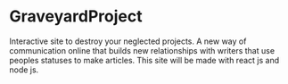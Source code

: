 # GraveyardProject
Interactive site to destroy your neglected projects.
A new way of communication online that builds new relationships with writers that use peoples statuses
to make articles. This site will be made with react js and node js.
